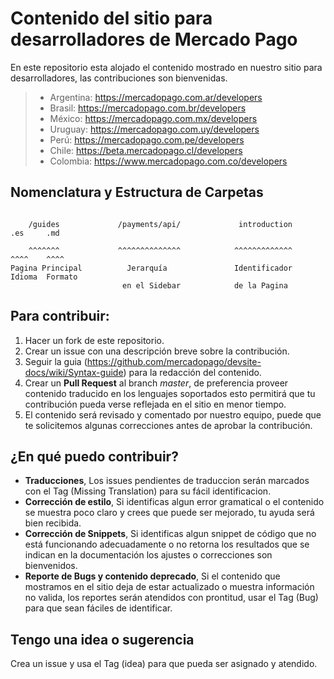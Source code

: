 # Contenido del sitio para desarrolladores de Mercado Pago

En este repositorio esta alojado el contenido mostrado en nuestro sitio para desarrolladores, las contribuciones son bienvenidas.

> - Argentina: https://mercadopago.com.ar/developers
> - Brasil: https://mercadopago.com.br/developers
> - México: https://mercadopago.com.mx/developers
> - Uruguay: https://mercadopago.com.uy/developers
> - Perú: https://mercadopago.com.pe/developers
> - Chile: https://beta.mercadopago.cl/developers
> - Colombia: https://www.mercadopago.com.co/developers

## Nomenclatura y Estructura de Carpetas ##

```

    /guides             /payments/api/             introduction     .es     .md 

    ^^^^^^^             ^^^^^^^^^^^^^^            ^^^^^^^^^^^^^     ^^^^    ^^^^
Pagina Principal          Jerarquía               Identificador     Idioma  Formato
                         en el Sidebar            de la Pagina

```

## Para contribuir: ##

1. Hacer un fork de este repositorio.
2. Crear un issue con una descripción breve sobre la contribución.
3. Seguir la guia (https://github.com/mercadopago/devsite-docs/wiki/Syntax-guide) para la redacción del contenido.
4. Crear un **Pull Request** al branch *master*, de preferencia proveer contenido traducido en los lenguajes soportados esto permitirá que tu contribución pueda verse reflejada en el sitio en menor tiempo.
5. El contenido será revisado y comentado por nuestro equipo, puede que te solicitemos algunas correcciones antes de aprobar la contribución.



## ¿En qué puedo contribuir? ##
- **Traducciones**, Los issues pendientes de traduccion serán marcados con el Tag (Missing Translation) para su fácil identificacion.
- **Corrección de estilo**, Si identificas algun error gramatical o el contenido se muestra poco claro y crees que puede ser mejorado, tu ayuda será bien recibida.
- **Corrección de Snippets**, Si identificas algun snippet de código que no está funcionando adecuadamente o no retorna los resultados que se indican en la documentación los ajustes o correcciones son bienvenidos.
- **Reporte de Bugs y contenido deprecado**, Si el contenido que mostramos en el sitio deja de estar actualizado o muestra información no valida, los reportes serán atendidos con prontitud, usar el Tag (Bug) para que sean fáciles de identificar.

## Tengo una idea o sugerencia ##

Crea un issue y usa el Tag (idea) para que pueda ser asignado y atendido.
